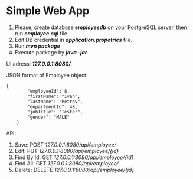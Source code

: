 # Simple Web App

1. Please, create database ***employeedb*** on your PostgreSQL server, then run ***employee.sql*** file.
2. Edit DB credential in ***application.propetries*** file.
3. Run ***mvn package***
4. Execute package by ***java -jar***

UI adress: ***127.0.0.1:8080/***

JSON format of Employee object:
```
{
        "employeeId": 8,
        "firstName": "Ivan",
        "lastName": "Petrov",
        "departmentId": 48,
        "jobTitle": "Tester",
        "gender": "MALE"
    }
```

API:

1. Save: POST *127.0.0.1:8080/api/employee/*
2. Edit: PUT *127.0.0.1:8080/api/employee/{id}*
3. Find By Id: GET *127.0.0.1:8080/api/employee/{id}*
4. Find All: GET *127.0.0.1:8080/api/employee/*
5. Delete: DELETE *127.0.0.1:8080/api/employee/{id}*
